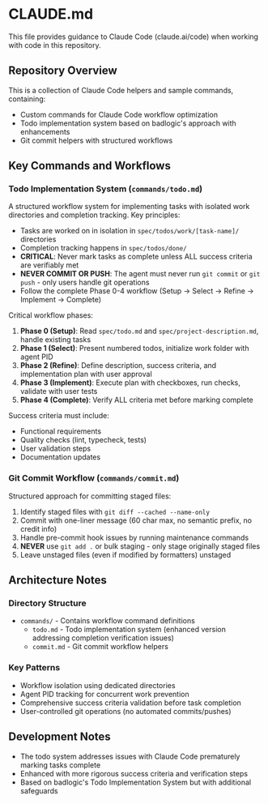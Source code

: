 # CLAUDE.md

This file provides guidance to Claude Code (claude.ai/code) when working with code in this repository.

## Repository Overview

This is a collection of Claude Code helpers and sample commands, containing:

- Custom commands for Claude Code workflow optimization
- Todo implementation system based on badlogic's approach with enhancements
- Git commit helpers with structured workflows

## Key Commands and Workflows

### Todo Implementation System (`commands/todo.md`)

A structured workflow system for implementing tasks with isolated work directories and completion tracking. Key principles:

- Tasks are worked on in isolation in `spec/todos/work/[task-name]/` directories
- Completion tracking happens in `spec/todos/done/`
- **CRITICAL**: Never mark tasks as complete unless ALL success criteria are verifiably met
- **NEVER COMMIT OR PUSH**: The agent must never run `git commit` or `git push` - only users handle git operations
- Follow the complete Phase 0-4 workflow (Setup → Select → Refine → Implement → Complete)

Critical workflow phases:

1. **Phase 0 (Setup)**: Read `spec/todo.md` and `spec/project-description.md`, handle existing tasks
2. **Phase 1 (Select)**: Present numbered todos, initialize work folder with agent PID
3. **Phase 2 (Refine)**: Define description, success criteria, and implementation plan with user approval
4. **Phase 3 (Implement)**: Execute plan with checkboxes, run checks, validate with user tests
5. **Phase 4 (Complete)**: Verify ALL criteria met before marking complete

Success criteria must include:

- Functional requirements
- Quality checks (lint, typecheck, tests)
- User validation steps
- Documentation updates

### Git Commit Workflow (`commands/commit.md`)

Structured approach for committing staged files:

1. Identify staged files with `git diff --cached --name-only`
2. Commit with one-liner message (60 char max, no semantic prefix, no credit info)
3. Handle pre-commit hook issues by running maintenance commands
4. **NEVER** use `git add .` or bulk staging - only stage originally staged files
5. Leave unstaged files (even if modified by formatters) unstaged

## Architecture Notes

### Directory Structure

- `commands/` - Contains workflow command definitions
  - `todo.md` - Todo implementation system (enhanced version addressing completion verification issues)
  - `commit.md` - Git commit workflow helpers

### Key Patterns

- Workflow isolation using dedicated directories
- Agent PID tracking for concurrent work prevention
- Comprehensive success criteria validation before task completion
- User-controlled git operations (no automated commits/pushes)

## Development Notes

- The todo system addresses issues with Claude Code prematurely marking tasks complete
- Enhanced with more rigorous success criteria and verification steps
- Based on badlogic's Todo Implementation System but with additional safeguards

